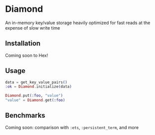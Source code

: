 # Diamond

An in-memory key/value storage heavily optimized for fast reads at the expense of slow write time

## Installation

Coming soon to Hex!

## Usage

```elixir
data = get_key_value_pairs()
:ok = Diamond.initialize(data)

Diamond.put(:foo, "value")
"value" = Diamond.get(:foo)
```

## Benchmarks

Coming soon:  comparison with `:ets`, `:persistent_term`, and more
